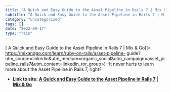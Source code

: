 ```yaml
---
title: "A Quick and Easy Guide to the Asset Pipeline in Rails 7 | Mix & Go"
subtitle: "A Quick and Easy Guide to the Asset Pipeline in Rails 7 | Mix & Go"
category: "uncategorized"
tags: []
date: "2022-09-17"
type: "rain"
---
```

[ A Quick and Easy Guide to the Asset Pipeline in Rails 7 | Mix & Go](<
https://mixandgo.com/learn/ruby-on-rails/asset-pipeline-
guide?utm_source=linkedin&utm_medium=organic_social&utm_campaign=asset_pipeline_rails7&utm_content=linkedin_ror_group>)
–It never hurts to learn more about the Asset Pipeline in Rails 7, right?


* **Link to site:** **[A Quick and Easy Guide to the Asset Pipeline in Rails 7 | Mix & Go](None)**